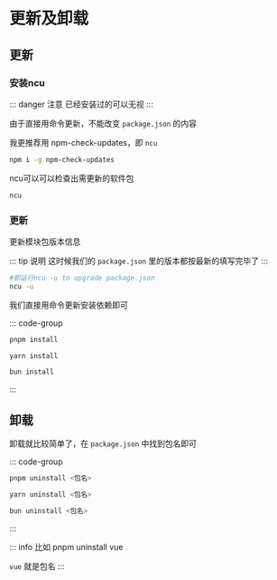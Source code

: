 # 更新及卸载



## 更新

### 安装ncu

::: danger 注意
已经安装过的可以无视
:::

由于直接用命令更新，不能改变 `package.json` 的内容

我更推荐用 npm-check-updates，即 `ncu`

```sh
npm i -g npm-check-updates
```

ncu可以可以检查出需更新的软件包

```sh
ncu
```


### 更新

更新模块包版本信息

::: tip 说明
这时候我们的 `package.json` 里的版本都按最新的填写完毕了
:::

```sh
#即运行ncu -u to upgrade package.json
ncu -u
```



我们直接用命令更新安装依赖即可


::: code-group
```sh [pnpm]
pnpm install
```

```sh [yarn]
yarn install
```

```sh [bun]
bun install
```
:::



## 卸载

卸载就比较简单了，在 `package.json` 中找到包名即可

::: code-group
```sh [pnpm]
pnpm uninstall <包名>
```

```sh [yarn]
yarn uninstall <包名>
```

```sh [bun]
bun uninstall <包名>
```
:::

::: info 比如
pnpm uninstall vue

`vue` 就是包名
:::